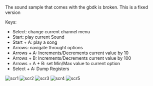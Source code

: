 The sound sample that comes with the gbdk is broken. This is a fixed version

Keys:
- Select: change current channel menu
- Start: play current Sound
- Start + A: play a song
- Arrows: navigate throught options
- Arrows + A: Increments/Decrements current value by 10
- Arrows + B: Increments/Decrements current value by 100
- Arrows + A + B: set Min/Max value to current option
- Select + A: Dump Registers


 ![scr1](https://github.com/Zal0/GBSoundDemo/blob/master/screenshots/bgb00011.png?raw=true)
 ![scr2](https://github.com/Zal0/GBSoundDemo/blob/master/screenshots/bgb00012.png?raw=true)
 ![scr3](https://github.com/Zal0/GBSoundDemo/blob/master/screenshots/bgb00013.png?raw=true)
 ![scr4](https://github.com/Zal0/GBSoundDemo/blob/master/screenshots/bgb00014.png?raw=true)
 ![scr5](https://github.com/Zal0/GBSoundDemo/blob/master/screenshots/bgb00015.png?raw=true)